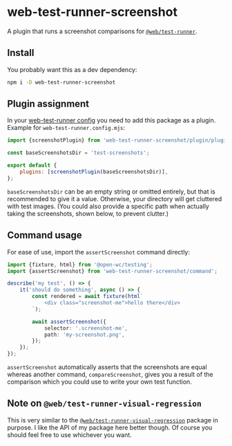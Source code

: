 # web-test-runner-screenshot

A plugin that runs a screenshot comparisons for [`@web/test-runner`](https://modern-web.dev/docs/test-runner/overview/).

## Install

You probably want this as a dev dependency:

```bash
npm i -D web-test-runner-screenshot
```

## Plugin assignment

In your [web-test-runner config](https://modern-web.dev/docs/test-runner/cli-and-configuration/#configuration-file) you need to add this package as a plugin. Example for `web-test-runner.config.mjs`:

```javascript
import {screenshotPlugin} from 'web-test-runner-screenshot/plugin/plugin.js';

const baseScreenshotsDir = 'test-screenshots';

export default {
    plugins: [screenshotPlugin(baseScreenshotsDir)],
};
```

`baseScreenshotsDir` can be an empty string or omitted entirely, but that is recommended to give it a value. Otherwise, your directory will get cluttered with test images. (You could also provide a specific path when actually taking the screenshots, shown below, to prevent clutter.)

## Command usage

For ease of use, import the `assertScreenshot` command directly:

```Typescript
import {fixture, html} from '@open-wc/testing';
import {assertScreenshot} from 'web-test-runner-screenshot/command';

describe('my test', () => {
    it('should do something', async () => {
        const rendered = await fixture(html`
            <div class="screenshot-me">hello there</div>
        `);

        await assertScreenshot({
            selector: '.screenshot-me',
            path: 'my-screenshot.png',
        });
    });
});
```

`assertScreenshot` automatically asserts that the screenshots are equal whereas another command, `compareScreenshot`, gives you a result of the comparison which you could use to write your own test function.

## Note on `@web/test-runner-visual-regression`

This is very similar to the [`@web/test-runner-visual-regression`](https://www.npmjs.com/package/@web/test-runner-visual-regression) package in purpose. I like the API of my package here better though. Of course you should feel free to use whichever you want.
